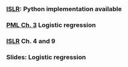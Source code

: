 ### [ISLR](http://www-bcf.usc.edu/~gareth/ISL/): Python implementation available

### [__PML__ Ch. 3](https://github.com/PHBS/python-machine-learning-book/tree/master/code/ch03) Logistic regression

### [__ISLR__](https://github.com/PHBS/ISLR-python/tree/master/Notebooks) Ch. 4 and 9

### Slides: Logistic regression

